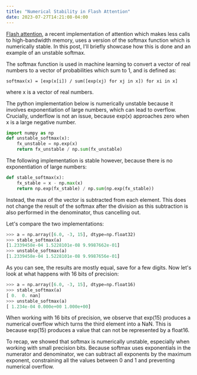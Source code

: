 ```yaml
---
title: "Numerical Stability in Flash Attention"
date: 2023-07-27T14:21:08-04:00
---
```


[Flash attention](https://hazyresearch.stanford.edu/blog/2023-01-12-flashattention-long-sequences), a recent implementation of attention which makes less calls 
to high-bandwidth memory, uses a version of the softmax function which is numerically stable. In this post, I'll briefly showcase how this is done and an example of an unstable softmax.

The softmax function is used in machine learning to convert a vector of
real numbers to a vector of probabilities which sum to 1, and is defined as:

    softmax(x) = [exp(x[i]) / sum([exp(xj) for xj in x]) for xi in x]


where x is a vector of real numbers.

The python implementation below is numerically unstable because it involves
exponentiation of large numbers, which can lead to overflow. Crucially,
underflow is not an issue, because exp(x) approaches zero when x is a large
negative number.
```python
import numpy as np
def unstable_softmax(x):
    fx_unstable = np.exp(x)
    return fx_unstable / np.sum(fx_unstable)
```

The following implementation is stable however, because there is no
exponentiation of large numbers: 
```python
def stable_softmax(x):
    fx_stable = x - np.max(x)
    return np.exp(fx_stable) / np.sum(np.exp(fx_stable))
```
Instead, the max of the vector is subtracted from each element. This does not 
change the result of the softmax after the division as this subtraction is also
performed in the denominator, thus cancelling out.

Let's compare the two implementations:
```python
>>> a = np.array([6.0, -3, 15], dtype=np.float32)
>>> stable_softmax(a)
[1.2339458e-04 1.5228101e-08 9.9987662e-01]
>>> unstable_softmax(a)
[1.2339458e-04 1.5228101e-08 9.9987656e-01]
```

As you can see, the results are mostly equal, save for a few digits.
Now let's look at what happens with 16 bits of precision:

```python
>>> a = np.array([6.0, -3, 15], dtype=np.float16)
>>> stable_softmax(a)
[ 0.  0. nan]
>>> unstable_softmax(a)
[ 1.234e-04 0.000e+00 1.000e+00]
```

When working with 16 bits of precision, we observe that exp(15) produces a numerical overflow
which turns the third element into a NaN. This is because exp(15) produces a value that can
not be represented by a float16.

To recap, we showed that softmax is numerically unstable, especially when working with small precision bits. Because softmax uses exponentials in the numerator and denominator, we can subtract all exponents by the maximum exponent, constraining all the values between 0 and 1 and preventing numerical overflow.
